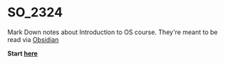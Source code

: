 # SO_2324
Mark Down notes about Introduction to OS course. They're meant to be read via [Obsidian](https://obsidian.md/)


**Start [here](Index)**
